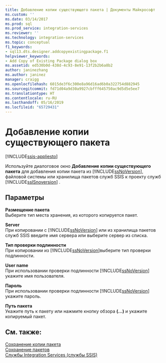 ```yaml
---
title: Добавление копии существующего пакета | Документы Майкрософт
ms.custom: ''
ms.date: 03/14/2017
ms.prod: sql
ms.prod_service: integration-services
ms.reviewer: ''
ms.technology: integration-services
ms.topic: conceptual
f1_keywords:
- sql13.dts.designer.addcopyexistingpackage.f1
helpviewer_keywords:
- Add Copy of Existing Package dialog box
ms.assetid: ed530b0d-438d-4c93-8e91-13f2b2b6a8b2
author: janinezhang
ms.author: janinez
manager: craigg
ms.openlocfilehash: 6015de3f6c300e8a96d16ad6b0a322754d882945
ms.sourcegitcommit: fd71d04a9d30a9927cbfff645750ac9d5d5e5ee7
ms.translationtype: HT
ms.contentlocale: ru-RU
ms.lasthandoff: 05/16/2019
ms.locfileid: "65729431"
---
```

# <a name="add-copy-of-existing-package"></a>Добавление копии существующего пакета

[!INCLUDE[ssis-appliesto](../includes/ssis-appliesto-ssvrpluslinux-asdb-asdw-xxx.md)]


  Используйте диалоговое окно **Добавление копии существующего пакета** для добавления копии пакета из [!INCLUDE[ssNoVersion](../includes/ssnoversion-md.md)], файловой системы или хранилища пакетов служб SSIS к проекту служб [!INCLUDE[ssISnoversion](../includes/ssisnoversion-md.md)] .  
  
## <a name="options"></a>Параметры  
 **Размещение пакета**  
 Выберите тип места хранения, из которого копируется пакет.  
  
 **Server**  
 При копировании с [!INCLUDE[ssNoVersion](../includes/ssnoversion-md.md)] или из хранилища пакетов служб SSIS введите имя сервера или выберите сервер из списка.  
  
 **Тип проверки подлинности**  
 При копировании из [!INCLUDE[ssNoVersion](../includes/ssnoversion-md.md)]выберите тип проверки подлинности.  
  
 **User name**  
 При использовании проверки подлинности [!INCLUDE[ssNoVersion](../includes/ssnoversion-md.md)] укажите имя пользователя.  
  
 **Пароль**  
 При использовании проверки подлинности [!INCLUDE[ssNoVersion](../includes/ssnoversion-md.md)] укажите пароль.  
  
 **Путь пакета**  
 Укажите путь к пакету или нажмите кнопку обзора **(…)** и укажите копируемый пакет.  
  
## <a name="see-also"></a>См. также:  
 [Сохранение копии пакета](https://msdn.microsoft.com/library/7b44c0d7-d8fa-4491-8836-0899f621d3a8)   
 [Сохранение пакетов](../integration-services/save-packages.md)   
 [Службы Integration Services (службы SSIS)](../integration-services/service/integration-services-service-ssis-service.md)
  
  
